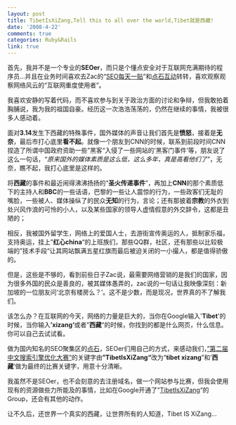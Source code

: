 ```yaml
---
layout: post
title: TibetIsXiZang,Tell this to all over the world,Tibet就是西藏!
date: '2008-4-22'
comments: true
categories: Ruby&Rails
link: true
---
```

<p>首先，我并不是一个专业的<strong>SEOer</strong>，<span id="description">而只是个懂点安全对于互联网充满期待的程序员&hellip;并且在业务时间喜欢去Zac的&ldquo;<a href="http://www.chinamyhosting.com/seoblog/">SEO每天一贴</a>&rdquo;和<a href="http://www.dunsh.org/">点石互动</a>转转，喜欢观察观察网络风云的&ldquo;互联网重度使用者&rdquo;。</span></p>
<p><span id="description">我喜欢安静的写着代码，而不喜欢参与到关于政治方面的讨论和争辩，但我敢拍着胸脯说，我为我的祖国自豪。经历这一次浩浩荡荡的，仍然在继续的事情，我被很多人感动着。</span></p>
<p><span id="description">面对<strong>3.14</strong>发生下西藏的特殊事件，国外媒体的声音让我们首先是<strong>愤怒</strong>，接着是<strong>无奈</strong>，最后市打心底里<strong>看不起</strong>。就像一个朋友到CNN的时候，联系到前段时间CNN捏造了所谓中国政府资助一些&rdquo;黑客&ldquo;入侵了一些网站的&rsquo;黑客门事件&lsquo;等，朋友说了这么一句话，<em>&ldquo;原来国外的媒体素质是这么低，这么多年，真是高看他们了&rdquo;</em>，无奈，瞧不起，我打心底里是这样的。</span></p>
<p><span id="description">将<strong>西藏</strong>的事件和最近闹得沸沸扬扬的&ldquo;<strong>圣火传递事件</strong>&rdquo;，再加上<strong>CNN</strong>的那个素质低下的主持人和<strong>BBC</strong>的一些话语，巴黎的一些让人震惊的行为，一些政客们无耻的嘴脸，一些被人、媒体操纵了的民众<strong>无知</strong>的行为，言论；还有那披着<strong>宗教</strong>的外衣到处兴风作浪的可怜的小人，以及某些国家的领导人虚情假意的外交辞令，这都是丑陋的；</span></p>
<p><span id="description">相反，我被国外留学生，网络上的爱国人士，去游街宣传奥运的人，抵制家乐福，支持奥运，挂上&rdquo;<strong>红心china</strong>&ldquo;的上班族们，那些QQ群，社区，还有那些以比较极端的&rdquo;技术手段&ldquo;让其网站飘满五星红旗而最后被迫关闭的一小撮人，都是值得骄傲的。</span></p>
<p><span id="description">但是，这些是不够的，看到前些日子Zac说，最需要网络营销的是我们的国家，因为很多外国的民众是善良的，被其媒体愚弄的，zac说的一句话让我映像深刻：新加坡的一位朋友问&lsquo;北京有楼房么？&rsquo;。这不是少数，而是现况，世界真的不了解我们。</span></p>
<p><span id="description">该怎么办？在互联网的今天，网络的力量是巨大的，当你在Google输入'<strong>Tibet</strong>'的时候，当你输入<strong>&rsquo;xizang&lsquo;</strong>或者&rdquo;<strong>西藏</strong>&ldquo;的时候，你找到的都是什么网页，什么信息。你可以自己去试试看。</span></p>
<p><span id="description">做为国内知名的SEO聚集区的<a href="http://www.dunsh.org/">点石</a>，SEOer们用自己的方式，来感动我们，<a href="http://www.tibetisxizang.com/">&rdquo;</a></span><a href="http://www.tibetisxizang.com/">第二届中文搜索引擎优化大赛&ldquo;</a>的关键字由<strong>&rdquo;TibetIsXiZang&ldquo;</strong>改为&ldquo;<strong>tibet   xizang</strong>&rdquo;和&rsquo;<strong>西藏</strong>&lsquo;做为最终的比赛关键字，用意十分清晰。</p>
<p>我虽然不是SEOer，也不会刻意的去注册域名，做一个网站参与比赛，但我会使用现有的资源做些力所能及的事情，比如在Google开通了&rdquo;<a href="https://groups.google.com/group/tibetisxizang">TibetIsXiZang</a>&ldquo;的Group，还会有其他的动作。</p>
<p>让不久后，还世界一个真实的西藏，让世界所有的人知道，Tibet IS XiZang...</p>
